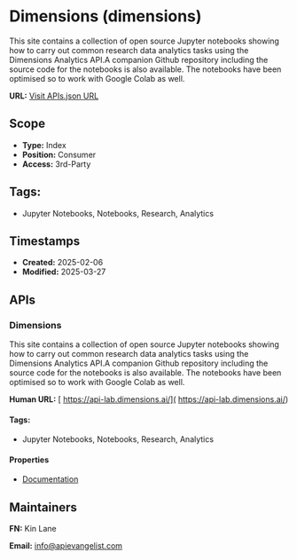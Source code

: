 # Dimensions (dimensions)
This site contains a collection of open source Jupyter notebooks showing how to carry out common research data analytics tasks using the Dimensions Analytics API.A companion Github repository including the source code for the notebooks is also available. The notebooks have been optimised so to work with Google Colab as well. 

**URL:** [Visit APIs.json URL](https://raw.githubusercontent.com/api-evangelist/dimensions/refs/heads/main/apis.yml)

## Scope

- **Type:** Index 
- **Position:** Consumer 
- **Access:** 3rd-Party 

## Tags:

 - Jupyter Notebooks, Notebooks, Research, Analytics

## Timestamps

- **Created:** 2025-02-06 
- **Modified:** 2025-03-27 

## APIs

### Dimensions
This site contains a collection of open source Jupyter notebooks showing how to carry out common research data analytics tasks using the Dimensions Analytics API.A companion Github repository including the source code for the notebooks is also available. The notebooks have been optimised so to work with Google Colab as well. 

**Human URL:** [ https://api-lab.dimensions.ai/]( https://api-lab.dimensions.ai/)


#### Tags:

 - Jupyter Notebooks, Notebooks, Research, Analytics

#### Properties

- [Documentation]( https://api-lab.dimensions.ai/)

## Maintainers

**FN:** Kin Lane

**Email:** info@apievangelist.com

